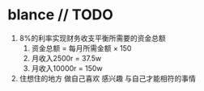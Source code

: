 # blance // TODO

1. 8%的利率实现财务收支平衡所需要的资金总额
   1. 资金总额 = 每月所需金额 × 150
   2. 月收入2500r = 37.5w
   3. 月收入10000r = 150w
2. 住想住的地方 做自己喜欢 感兴趣 与自己才能相符的事情
